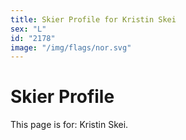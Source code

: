```yaml
---
title: Skier Profile for Kristin Skei
sex: "L"
id: "2178"
image: "/img/flags/nor.svg" 
---
```


# Skier Profile

This page is for: Kristin Skei.
    